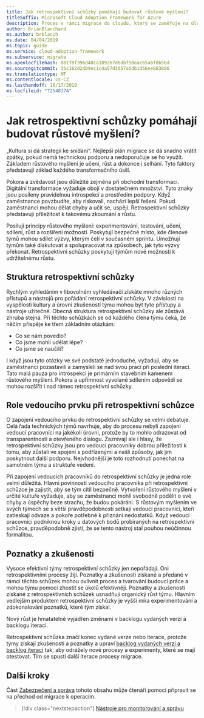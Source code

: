 ```yaml
---
title: Jak retrospektivní schůzky pomáhají budovat růstové myšlení?
titleSuffix: Microsoft Cloud Adoption Framework for Azure
description: Proces v rámci migrace do cloudu, který se zaměřuje na úlohy prováděné při migraci sady funkcí do cloudu.
author: BrianBlanchard
ms.author: brblanch
ms.date: 04/04/2019
ms.topic: guide
ms.service: cloud-adoption-framework
ms.subservice: migrate
ms.openlocfilehash: 881f8f396d40ca189267d6dbf50eac65abf0b56d
ms.sourcegitcommit: 35c162d2d09ec1c4a57d3d57a5db1d56ee883806
ms.translationtype: MT
ms.contentlocale: cs-CZ
ms.lasthandoff: 10/17/2019
ms.locfileid: "72548374"
---
```

<!-- markdownlint-disable MD026 -->

# <a name="how-do-retrospectives-help-build-a-growth-mindset"></a>Jak retrospektivní schůzky pomáhají budovat růstové myšlení?

„Kultura si dá strategii ke snídani“. Nejlepší plán migrace se dá snadno vrátit zpátky, pokud nemá technickou podporu a nedoporučuje se ho využít. Základem růstového myšlení je učení, růst a dokonce i selhání. Tyto faktory představují základ každého transformačního úsilí.

Pokora a zvědavost jsou důležité zejména při obchodní transformaci. Digitální transformace vyžaduje obojí v dostatečném množství. Tyto znaky jsou posíleny pravidelnou introspekcí a prostředím podpory. Když zaměstnance povzbudíte, aby riskovali, nachází lepší řešení. Pokud zaměstnanci mohou dělat chyby a učit se, uspějí. Retrospektivní schůzky představují příležitost k takovému zkoumání a růstu.

Posilují principy růstového myšlení: experimentování, testování, učení, sdílení, růst a rozšíření možností. Poskytují bezpečné místo, kde členové týmů mohou sdílet výzvy, kterým čelí v současném sprintu. Umožňují týmům také diskutovat a spolupracovat na způsobech, jak tyto výzvy překonat. Retrospektivní schůzky poskytují týmům nové možnosti k udržitelnému růstu.

## <a name="retrospective-structure"></a>Struktura retrospektivní schůzky

Rychlým vyhledáním v libovolném vyhledávači získáte mnoho různých přístupů a nástrojů pro pořádání retrospektivní schůzky. V závislosti na vyspělosti kultury a úrovni zkušeností týmu mohou být tyto přístupy a nástroje užitečné. Obecná struktura retrospektivní schůzky ale zůstává zhruba stejná. Při těchto schůzkách se od každého člena týmu čeká, že něčím přispěje ke třem základním otázkám:

- Co se nám povedlo?
- Co jsme mohli udělat lépe?
- Co jsme se naučili?

I když jsou tyto otázky ve své podstatě jednoduché, vyžadují, aby se zaměstnanci pozastavili a zamysleli se nad svou prací při poslední iteraci. Tato malá pauza pro introspekci je primárním stavebním kamenem růstového myšlení. Pokora a upřímnost vyvolané sdílením odpovědí se mohou rozšířit i nad rámec retrospektivní schůzky.

## <a name="leaderships-role-in-a-retrospective"></a>Role vedoucího prvku při retrospektivní schůzce

O zapojení vedoucího prvku do retrospektivní schůzky se velmi debatuje. Celá řada technických týmů navrhuje, aby do procesu nebyli zapojeni vedoucí pracovníci na jakékoli úrovni, protože by to mohlo odrazovat od transparentnosti a otevřeného dialogu. Zaznívají ale i hlasy, že retrospektivní schůzky jsou pro vedoucí pracovníky dobrou příležitostí k tomu, aby zůstali ve spojení s podřízenými a našli způsoby, jak jim poskytnout další podporu. Nejvhodnější je toto rozhodnutí ponechat na samotném týmu a struktuře vedení.

Při zapojení vedoucích pracovníků do retrospektivní schůzky je jedna role velmi důležitá. Hlavní povinností vedoucího pracovníka při retrospektivní schůzce je zajistit, aby se tým cítil bezpečně. Vytvoření růstového myšlení v určité kultuře vyžaduje, aby se zaměstnanci mohli svobodně podělit o své chyby a úspěchy beze strachu, že budou pokáráni. S růstovým myšlením ve svých týmech se s větší pravděpodobností setkají vedoucí pracovníci, kteří zatleskají odvaze a pokoře potřebné k přiznání nedostatků. Když vedoucí pracovníci podniknou kroky u datových bodů probíraných na retrospektivní schůzce, pravděpodobně zjistí, že se tento nástroj stal pouhou neúčinnou formalitou.

## <a name="lessons-learned"></a>Poznatky a zkušenosti

Vysoce efektivní týmy retrospektivní schůzky jen nepořádají. Oni retrospektivními procesy žijí. Poznatky a zkušenosti získané a předané v rámci těchto schůzek mohou ovlivnit proces a tvarování budoucí práce a mohou týmu pomoci zhostit se úkolů efektivněji. Poznatky a zkušenosti získané z retrospektivních schůzek usnadňují organický růst týmu. Hlavním vedlejším produktem retrospektivní schůzky je vyšší míra experimentování a zdokonalování poznatků, které tým získal.

Nový růst je hmatatelně vyjádřen změnami v backlogu vydaných verzí a backlogu iterací.

Retrospektivní schůzka značí konec vydané verze nebo iterace, protože týmy získají zkušenosti a poznatky a upraví [backlog vydaných verzí a backlog iterací](../assess/release-iteration-backlog.md) tak, aby odrážely nové procesy a experimenty, které se mají otestovat. Tím se spustí další iterace procesy migrace.

## <a name="next-steps"></a>Další kroky

Část [Zabezpečení a správa](../secure-and-manage/index.md) tohoto obsahu může čtenáři pomoci připravit se na přechod od migrace k operacím.

> [!div class="nextstepaction"]
> [Nástroje pro monitorování a správu](../secure-and-manage/index.md)
